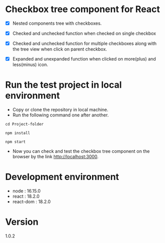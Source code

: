 # Checkbox tree component for React
 
* [x] Nested components tree with checkboxes.
* [x] Checked and unchecked function when checked on single checkbox
* [x] Checked and unchecked function for multiple checkboxes along with the tree view when click on parent checkbox.
* [x] Expanded and unexpanded function when clicked on more(plus) and less(minus) icon.


# Run the test project in local environment

- Copy or clone the repository in local machine.
- Run the following command one after another.

```
cd Project-folder
```

```
npm install
```

```
npm start
```

- Now you can check and test the checkbox tree component on the browser by the link [http://localhost:3000](http://localhost:3000).

# Development environment

- node : 16.15.0
- react : 18.2.0
- react-dom : 18.2.0

# Version
1.0.2